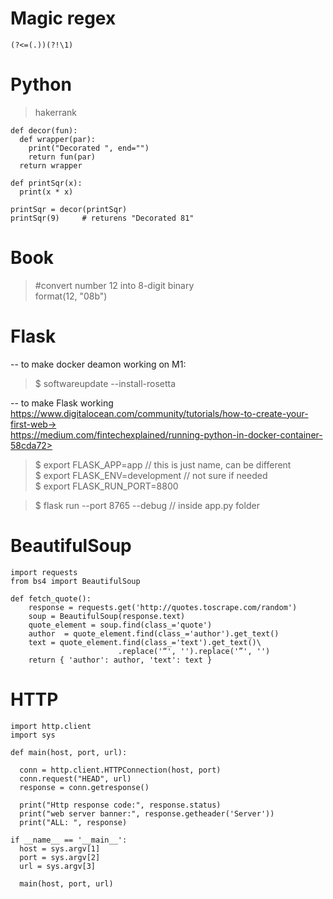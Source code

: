 # Magic regex
```
(?<=(.))(?!\1)
```

# Python

> hakerrank
```
def decor(fun):
  def wrapper(par):
    print("Decorated ", end="")
    return fun(par)
  return wrapper

def printSqr(x):
  print(x * x)

printSqr = decor(printSqr)
printSqr(9)     # returens "Decorated 81"
```

# Book  
> #convert number 12 into 8-digit binary  
> format(12, "08b")  
>
> #

# Flask  
 -- to make docker deamon working on M1:  
> $ softwareupdate --install-rosetta  
  
-- to make Flask working  
https://www.digitalocean.com/community/tutorials/how-to-create-your-first-web->  
https://medium.com/fintechexplained/running-python-in-docker-container-58cda72>  
  
> $ export FLASK_APP=app  // this is just name, can be different  
$ export FLASK_ENV=development  // not sure if needed  
$ export FLASK_RUN_PORT=8800  
  
> $ flask run --port 8765 --debug  // inside app.py folder  

# BeautifulSoup
```
import requests
from bs4 import BeautifulSoup

def fetch_quote():
    response = requests.get('http://quotes.toscrape.com/random')
    soup = BeautifulSoup(response.text)
    quote_element = soup.find(class_='quote')
    author  = quote_element.find(class_='author').get_text()
    text = quote_element.find(class_='text').get_text()\
                        .replace('“', '').replace('”', '')
    return { 'author': author, 'text': text }
```
  
# HTTP
```
import http.client
import sys

def main(host, port, url):

  conn = http.client.HTTPConnection(host, port)
  conn.request("HEAD", url)
  response = conn.getresponse()

  print("Http response code:", response.status)
  print("web server banner:", response.getheader('Server'))
  print("ALL: ", response)

if __name__ == '__main__':
  host = sys.argv[1]
  port = sys.argv[2]
  url = sys.argv[3]

  main(host, port, url)
```
